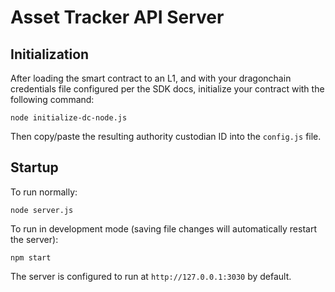 # Asset Tracker API Server

## Initialization

After loading the smart contract to an L1, and with your dragonchain credentials file configured per the SDK docs, initialize your contract with the following command:

```node initialize-dc-node.js```

Then copy/paste the resulting authority custodian ID into the `config.js` file.

## Startup

To run normally:

```node server.js```

To run in development mode (saving file changes will automatically restart the server):

```npm start```

The server is configured to run at `http://127.0.0.1:3030` by default.